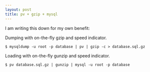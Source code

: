 ```yaml
--- 
layout: post
title: pv + gzip + mysql
---
```

I am writing this down for my own benefit:

Dumping with on-the-fly gzip and speed indicator.

`$ mysqldump -u root -p database | pv | gzip -c > database.sql.gz`

Loading with on-the-fly gunzip and speed indicator.

`$ pv database.sql.gz | gunzip | mysql -u root -p database`
